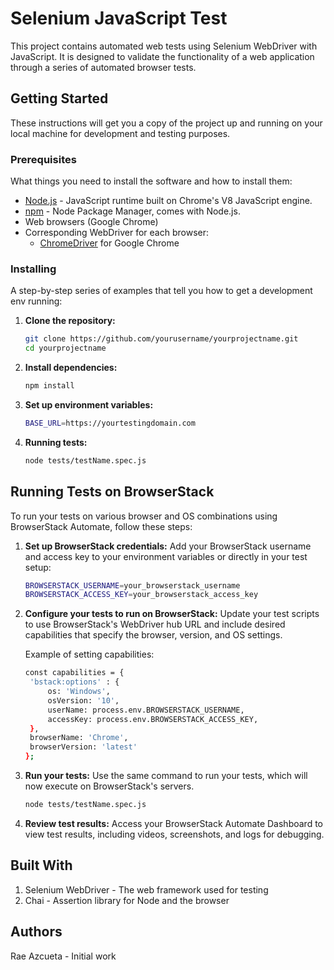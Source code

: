 # Selenium JavaScript Test

This project contains automated web tests using Selenium WebDriver with JavaScript. It is designed to validate the functionality of a web application through a series of automated browser tests.

## Getting Started

These instructions will get you a copy of the project up and running on your local machine for development and testing purposes.

### Prerequisites

What things you need to install the software and how to install them:

- [Node.js](https://nodejs.org/) - JavaScript runtime built on Chrome's V8 JavaScript engine.
- [npm](https://www.npmjs.com/) - Node Package Manager, comes with Node.js.
- Web browsers (Google Chrome)
- Corresponding WebDriver for each browser:
  - [ChromeDriver](https://sites.google.com/a/chromium.org/chromedriver/) for Google Chrome

### Installing

A step-by-step series of examples that tell you how to get a development env running:

1. **Clone the repository:**

   ```bash
   git clone https://github.com/yourusername/yourprojectname.git
   cd yourprojectname
   ```

2. **Install dependencies:**

   ```bash
   npm install
   ```

3. **Set up environment variables:**

   ```bash
   BASE_URL=https://yourtestingdomain.com
   ```

4. **Running tests:**

   ```bash
   node tests/testName.spec.js
   ```

## Running Tests on BrowserStack
To run your tests on various browser and OS combinations using BrowserStack Automate, follow these steps:

1. **Set up BrowserStack credentials:**
Add your BrowserStack username and access key to your environment variables or directly in your test setup:

   ```bash
   BROWSERSTACK_USERNAME=your_browserstack_username
   BROWSERSTACK_ACCESS_KEY=your_browserstack_access_key
   ```

2. **Configure your tests to run on BrowserStack:**
Update your test scripts to use BrowserStack's WebDriver hub URL and include desired capabilities that specify the browser, version, and OS settings.

   Example of setting capabilities:
   ```bash
   const capabilities = {
    'bstack:options' : {
        os: 'Windows',
        osVersion: '10',
        userName: process.env.BROWSERSTACK_USERNAME,
        accessKey: process.env.BROWSERSTACK_ACCESS_KEY,
    },
    browserName: 'Chrome',
    browserVersion: 'latest'
   };
   ```

3. **Run your tests:**
Use the same command to run your tests, which will now execute on BrowserStack's servers.

   ```bash
   node tests/testName.spec.js
   ```

4. **Review test results:**
Access your BrowserStack Automate Dashboard to view test results, including videos, screenshots, and logs for debugging.

## Built With

1. Selenium WebDriver - The web framework used for testing
2. Chai - Assertion library for Node and the browser

## Authors

Rae Azcueta - Initial work
